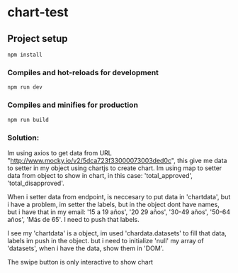 # chart-test

## Project setup
```
npm install
```

### Compiles and hot-reloads for development
```
npm run dev
```

### Compiles and minifies for production
```
npm run build
```

### Solution:
  Im using axios to get data from URL "http://www.mocky.io/v2/5dca723f33000073003ded0c", this give me data to setter in my object using chartjs to create chart. Im using map to setter data from object to show in chart, in this case: 'total_approved', 'total_disapproved'.
  
  When i setter data from endpoint, is neccesary to put data in 'chartdata', but i have a problem, im setter the labels, but in the object dont have names, but i have that in my email: '15 a 19 años', '20 29 años', '30-49 años', '50-64 años', 'Más de 65'. I need to push that labels.

  I see my 'chartdata' is a object, im used 'chardata.datasets' to fill that data, labels im push in the object. but i need to initialize 'null' my array of 'datasets', when i have the data, show them in 'DOM'.
  
  The swipe button is only interactive to show chart

